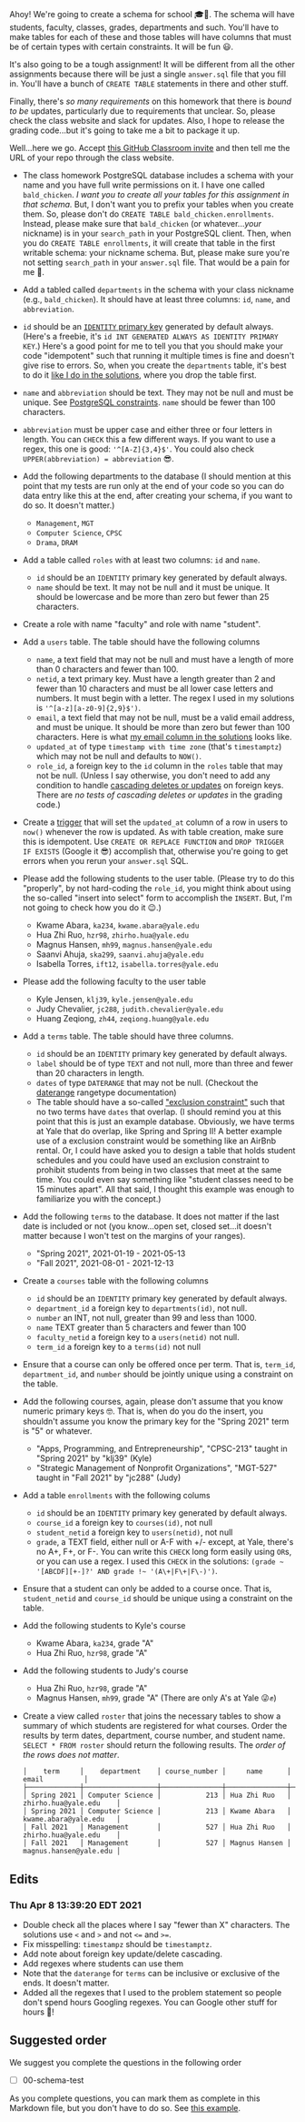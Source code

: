 # 

Ahoy! We're going to create a schema for school 🎓🏫. The schema will have
students, faculty, classes, grades, departments and such. You'll have to
make tables for each of these and those tables will have columns that must
be of certain types with certain constraints. It will be fun 😃.

It's also going to be a tough assignment! It will be different from all
the other assignments because there will be just a single `answer.sql`
file that you fill in. You'll have a bunch of `CREATE TABLE` statements
in there and other stuff.

Finally, there's *so many requirements* on this homework that there is
*bound to be* updates, particularly due to requirements that unclear.
So, please check the class website and slack for updates. Also, I hope
to release the grading code...but it's going to take me a bit to 
package it up.

Well...here we go. Accept [this GitHub Classroom invite](https://classroom.github.com/a/evwjW2B9)
and then tell me the URL of your repo through the class website.

* The class homework PostgreSQL database includes a schema with your name
  and you have full write permissions on it. I have one called `bald_chicken`.
  *I want you to create all your tables for this assignment in that schema.*
  But, I don't want you to prefix your tables when you create them. So, please
  don't do `CREATE TABLE bald_chicken.enrollments`. Instead, please make sure that
  `bald_chicken` (or whatever...*your* nickname) is in your `search_path` in your
  PostgreSQL client. Then, when you do `CREATE TABLE enrollments`, it will create
  that table in the first writable schema: your nickname schema. But, please make
  sure you're not setting `search_path` in your `answer.sql` file. That would be
  a pain for me 🤣.
* Add a tabled called `departments` in the schema with your class nickname (e.g., `bald_chicken`).  It should have at least three columns: `id`, `name`, and `abbreviation`.
* `id` should be an [`IDENTITY` primary key](https://www.postgresqltutorial.com/postgresql-identity-column/)
  generated by default always. (Here's a freebie, it's `id INT GENERATED ALWAYS AS IDENTITY PRIMARY KEY`.)
  Here's a good point for me to tell you that you should make your code
  "idempotent" such that running it multiple times is fine and doesn't
  give rise to errors. So, when you create the `departments` table, it's best to do
  it [like I do in the solutions](https://gist.github.com/kljensen/a9494d036180deb1a766293249e56db9),
  where you drop the table first. 
* `name` and `abbreviation` should be text. They may not be null and
  must be unique. See [PostgreSQL constraints](https://www.postgresql.org/docs/9.4/ddl-constraints.html).
  `name` should be fewer than 100 characters.
* `abbreviation` must be upper case and either three or four letters in length. You can `CHECK` this
   a few different ways. If you want to use a regex, this one is good: `'^[A-Z]{3,4}$'`. You could
   also check `UPPER(abbreviation) = abbreviation` 😎.
* Add the following departments to the database
  (I should mention 
  at this point that my tests are run only at the end of your code so you can 
  do data entry like this at the end, after creating your schema, if you want
  to do so. It doesn't matter.)
  * `Management`, `MGT`
  * `Computer Science`, `CPSC`
  * `Drama`, `DRAM`
* Add a table called `roles` with at least two columns: `id` and `name`.
  * `id` should be an `IDENTITY` primary key
    generated by default always.
  * `name` should be text. It may not be null and
    it must be unique. It should be lowercase and be more than zero but fewer than 25 characters.
* Create a role with name "faculty" and role with name "student".
* Add a `users` table.  The table should have the following columns
  * `name`, a text field that may not be null and must have a length of
    more than 0 characters and fewer than 100.
  * `netid`, a text primary key. Must have a length greater than 2 and fewer than 10 characters
    and must be all lower case letters and numbers. It must begin with a letter.
    The regex I used in my solutions is `'^[a-z][a-z0-9]{2,9}$')`.
  * `email`, a text field that may not be null, must be a valid email address,
    and must be unique. It should be more than zero but fewer than 100 characters.
    Here is what [my email column in the solutions](https://gist.github.com/kljensen/8a140ab947ed09db0563a62f55f53a22) looks like.
  * `updated_at` of type `timestamp with time zone` (that's `timestamptz`) which may not be null and defaults to `NOW()`.
  * `role_id`, a foreign key to the `id` column in the `roles` table that
    may not be null. (Unless I say otherwise, you don't need to add any condition
    to handle [cascading deletes or updates](https://kb.objectrocket.com/postgresql/how-to-use-the-postgresql-delete-cascade-1369)
    on foreign keys.
    There are _no tests of cascading deletes or updates_ in the grading code.)
* Create a [trigger](https://www.postgresqltutorial.com/postgresql-triggers/) that will 
  set the `updated_at` column of a row in users to `now()` whenever the row is updated.
  As with table creation, make sure this is idempotent. Use `CREATE OR REPLACE FUNCTION` and
  `DROP TRIGGER IF EXISTS` (Google it 😎) accomplish that, otherwise you're going to 
  get errors when you rerun your `answer.sql` SQL.
* Please add the following students to the user table. (Please try to do this "properly",
  by not hard-coding the `role_id`, you might think about using 
  the so-called "insert into select" form 
  to accomplish the `INSERT`. But, I'm not going to check how you do it 😉.)
  * Kwame Abara, `ka234`, `kwame.abara@yale.edu`
  * Hua Zhi Ruo, `hzr98`, `zhirho.hua@yale.edu`
  * Magnus Hansen, `mh99`, `magnus.hansen@yale.edu`
  * Saanvi Ahuja, `ska299`, `saanvi.ahuja@yale.edu`
  * Isabella Torres, `ift12`, `isabella.torres@yale.edu`
* Please add the following faculty to the user table
  * Kyle Jensen, `klj39`, `kyle.jensen@yale.edu`
  * Judy Chevalier, `jc288`, `judith.chevalier@yale.edu`
  * Huang Zeqiong, `zh44`, `zeqiong.huang@yale.edu`
* Add a `terms` table. The table should have three columns.
  * `id` should be an `IDENTITY` primary key
    generated by default always.
  * `label` should be of type `TEXT` and not null, more than three
    and fewer than 20 characters in length.
  * `dates` of type `DATERANGE` that may not be null. (Checkout the [daterange](https://www.postgresql.org/docs/9.3/rangetypes.html) 
    rangetype documentation)
  * The table should have a so-called ["exclusion constraint"](https://www.postgresql.org/docs/9.1/sql-createtable.html)
    such that no two terms have `dates` that overlap. (I should remind you
    at this point that this is just an example database. Obviously, we have
    terms at Yale that do overlap, like Spring and Spring II! 
    A better example use of a exclusion constraint would be something like
    an AirBnb rental. Or, I could have asked you to design a table that
    holds student schedules and you could have used an exclusion constraint
    to prohibit students from being in two classes that meet at the same
    time. You could even say something like "student classes need to be
    15 minutes apart". All that said, I thought this example was enough
    to familiarize you with the concept.)
* Add the following `terms` to the database. It does not matter if the last
  date is included or not (you know...open set, closed set...it doesn't matter
  because I won't test on the margins of your ranges).
  * "Spring 2021", 2021-01-19 - 2021-05-13
  * "Fall 2021", 2021-08-01 - 2021-12-13
* Create a `courses` table with the following columns
  * `id` should be an `IDENTITY` primary key
    generated by default always.
  * `department_id` a foreign key to `departments(id)`, not null.
  * `number` an INT, not null, greater than 99 and less than 1000.
  * `name` TEXT greater than 5 characters and fewer than 100
  * `faculty_netid` a foreign key to a `users(netid)` not null.
  * `term_id` a foreign key to a `terms(id)` not null
* Ensure that a course can only be offered once per term. That is, 
  `term_id`, `department_id`, and `number` should be jointly unique
  using a constraint on the table.
* Add the following courses, again, please don't assume that you know
  numeric primary keys 🤓. That is, when do you do the insert, you shouldn't
  assume you know the primary key for the "Spring 2021" term is "5" or whatever.
  * "Apps, Programming, and Entrepreneurship", "CPSC-213" taught in "Spring 2021" by "klj39"  (Kyle)
  * "Strategic Management of Nonprofit Organizations", "MGT-527" taught in "Fall 2021" by  "jc288" (Judy)
* Add a table `enrollments` with the following colums
  * `id` should be an `IDENTITY` primary key
    generated by default always.
  * `course_id` a foreign key to `courses(id)`, not null
  * `student_netid` a foreign key to `users(netid)`, not null
  * `grade`, a TEXT field, either null or A-F with +/- except, at Yale, there's no A+, F+, or F-.
    You can write this `CHECK` long form easily using `OR`s, or you can use a regex. I used
    this `CHECK` in the solutions: `(grade ~ '[ABCDF][+-]?' AND grade !~ '(A\+|F\+|F\-)')`.
* Ensure that a student can only be added to a course once. That is, `student_netid` and `course_id`
  should be unique using a constraint on the table.
* Add the following students to Kyle's course
  * Kwame Abara, `ka234`, grade "A"
  * Hua Zhi Ruo, `hzr98`, grade "A"
* Add the following students to Judy's course
  * Hua Zhi Ruo, `hzr98`, grade "A"
  * Magnus Hansen, `mh99`, grade "A" (There are only A's at Yale 😜✊)
* Create a view called `roster` that joins the necessary tables to
  show a summary of which students are registered for what courses. Order the
  results by term dates, department, course number, and student name.
  `SELECT * FROM roster` should return the following results. The
  _order of the rows does not matter_.

  ```
  │    term     │    department    │ course_number │     name      │         email          │
  ├─────────────┼──────────────────┼───────────────┼───────────────┼────────────────────────┤
  │ Spring 2021 │ Computer Science │           213 │ Hua Zhi Ruo   │ zhirho.hua@yale.edu    │
  │ Spring 2021 │ Computer Science │           213 │ Kwame Abara   │ kwame.abara@yale.edu   │
  │ Fall 2021   │ Management       │           527 │ Hua Zhi Ruo   │ zhirho.hua@yale.edu    │
  │ Fall 2021   │ Management       │           527 │ Magnus Hansen │ magnus.hansen@yale.edu │
  ```

## Edits

### Thu Apr  8 13:39:20 EDT 2021
  
* Double check all the places where I say "fewer than X" characters. The solutions use
  `<` and `>` and not `<=` and `>=`.
* Fix misspelling: `timestampz` should be `timestamptz`.
* Add note about foreign key update/delete cascading.
* Add regexes where students can use them
* Note that the `daterange` for `terms` can be inclusive or exclusive of the
  ends. It doesn't matter.
* Added all the regexes that I used to the problem statement so people don't spend
  hours Googling regexes. You can Google other stuff for hours 🤣!

  



## Suggested order

We suggest you complete the questions in the following order

- [ ] 00-schema-test


As you complete questions, you can mark them as complete
in this Markdown file,  but you don't have to do so.
See [this example](https://github.blog/2014-04-28-task-lists-in-all-markdown-documents/).

